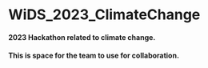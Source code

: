 # WiDS_2023_ClimateChange

#### 2023 Hackathon related to climate change. 
#### This is space for the team to use for collaboration.
